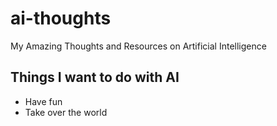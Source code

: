 # ai-thoughts
My Amazing Thoughts and Resources on Artificial Intelligence

## Things I want to do with AI
* Have fun
* Take over the world
